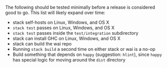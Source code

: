 The following should be tested minimally before a release is considered good
to go. This list will likely expand over time:

* stack self-hosts on Linux, Windows, and OS X
* `stack test` passes on Linux, Windows, and OS X
* `stack test` passes inside the `test/integration` subdirectory
* stack can install GHC on Linux, Windows, and OS X
* stack can build the wai repo
* Running `stack build` a second time on either stack or wai is a no-op
* Build something that depends on `happy` (suggestion: `hlint`), since `happy` has special logic for moving around the `dist` directory